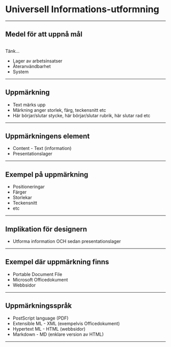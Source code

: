 # Universell Informations-utformning

---

## Medel för att uppnå mål

<img class="myColor" width="200" data-src="assets/images/layers.png">

Tänk...

* Lager av arbetsinsatser
* Återanvändbarhet
* System

---

## Uppmärkning

* Text märks upp
* Märkning anger storlek, färg, teckensnitt etc
* Här börjar/slutar stycke, här börjar/slutar rubrik, här slutar rad etc

---

## Uppmärkningens element

* Content - Text (information)
* Presentationslager

---

## Exempel på uppmärkning

* Positioneringar
* Färger
* Storlekar
* Teckensnitt
* etc

---

## Implikation för designern

* Utforma information OCH sedan presentationslager

---

## Exempel där uppmärkning finns

* Portable Document File
* Microsoft Officedokument
* Webbsidor

---

## Uppmärkningsspråk

* PostScript language (PDF)
* Extensible ML - XML (exempelvis Officedokument)
* Hypertext ML - HTML (webbsidor)
* Markdown - MD (enklare version av HTML)

---

## 

